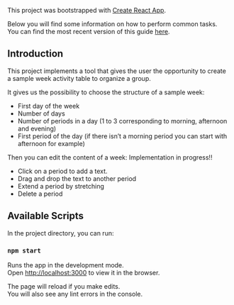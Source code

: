 This project was bootstrapped with [Create React App](https://github.com/facebookincubator/create-react-app).

Below you will find some information on how to perform common tasks.<br>
You can find the most recent version of this guide [here](https://github.com/facebookincubator/create-react-app/blob/master/packages/react-scripts/template/README.md).

## Introduction

This project implements a tool that gives the user the opportunity to create a sample week activity table to organize a group.

It gives us	the	possibility	to choose the structure	of a sample	week:
- First	day	of the	week
- Number of	days
- Number of	periods	in a day (1	to 3 corresponding to morning, afternoon and evening)
- First	period of the day (if there	isn’t a	morning	period you can start with afternoon	for	example)

Then you can edit the content of a week: Implementation in progress!!

- Click	on a period	to add a text.
- Drag and drop	the	text to another	period
- Extend a period by stretching
- Delete a period

## Available Scripts

In the project directory, you can run:

### `npm start`

Runs the app in the development mode.<br>
Open [http://localhost:3000](http://localhost:3000) to view it in the browser.

The page will reload if you make edits.<br>
You will also see any lint errors in the console.
